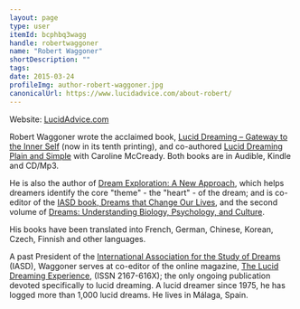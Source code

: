 ```yaml
---
layout: page
type: user
itemId: bcphbq3wagg
handle: robertwaggoner
name: "Robert Waggoner"
shortDescription: ""
tags:
date: 2015-03-24
profileImg: author-robert-waggoner.jpg
canonicalUrl: https://www.lucidadvice.com/about-robert/
---
```

Website: [LucidAdvice.com](https://www.lucidadvice.com/)

Robert Waggoner wrote the acclaimed book, [Lucid Dreaming – Gateway to the Inner Self](https://www.lucidadvice.com/books/lucid-dreaming-gateway-to-the-inner-self/) (now in its tenth printing), and co-authored [Lucid Dreaming Plain and Simple](https://www.lucidadvice.com/books/lucid-dreaming-plain-and-simple/) with Caroline McCready.  Both books are in Audible, Kindle and CD/Mp3. 

He is also the author of [Dream Exploration: A New Approach](https://www.amazon.com/Dream-Exploration-Approach-Robert-Gongloff/dp/0738708186), which helps dreamers identify the core "theme" - the "heart" - of the dream; and is co-editor of the [IASD book, Dreams that Change Our Lives](https://www.amazon.com/Dreams-That-Change-Our-Lives/dp/1630514292), and the second volume of [Dreams: Understanding Biology, Psychology, and Culture](https://www.amazon.com.au/Dreams-Understanding-Biology-Psychology-Culture/dp/1440856168).

His books have been translated into French, German, Chinese, Korean, Czech, Finnish and other languages.

A past President of the [International Association for the Study of Dreams](https://www.asdreams.org/) (IASD), Waggoner serves at co-editor of the online magazine, [The Lucid Dreaming Experience](https://www.dreaminglucid.com/), (ISSN 2167-616X); the only ongoing publication devoted specifically to lucid dreaming. A lucid dreamer since 1975, he has logged more than 1,000 lucid dreams. He lives in Málaga, Spain. 


